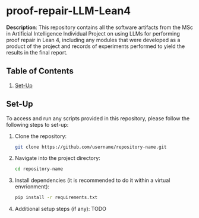 # proof-repair-LLM-Lean4

**Description**: This repository contains all the software artifacts from the MSc in Artificial Intelligence Individual Project on using LLMs for performing proof repair in Lean 4, including any modules that were developed as a product of the project and records of experiments performed to yield the results in the final report.


## Table of Contents

1. [Set-Up](#setup)


## Set-Up

To access and run any scripts provided in this repository, please follow the following steps to set-up:

1. Clone the repository:
    ```bash
    git clone https://github.com/username/repository-name.git
    ```

2. Navigate into the project directory:
    ```bash
    cd repository-name
    ```

3. Install dependencies (it is recommended to do it within a virtual envrionment):
    ```bash
    pip install -r requirements.txt
    ```

4. Additional setup steps (if any):
    TODO

